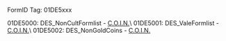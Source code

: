 FormID Tag: 01DE5xxx

01DE5000: DES_NonCultFormlist - [C.O.I.N.](https://github.com/PierreDespereaux/C.O.I.N.)\
01DE5001: DES_ValeFormlist - [C.O.I.N.](https://github.com/PierreDespereaux/C.O.I.N.)\
01DE5002: DES_NonGoldCoins - [C.O.I.N.](https://github.com/PierreDespereaux/C.O.I.N.)
